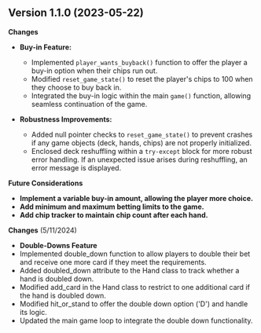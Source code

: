 ## Version 1.1.0  (2023-05-22)

**Changes**

* **Buy-in Feature:**
    *   Implemented `player_wants_buyback()` function to offer the player a buy-in option when their chips run out.
    *   Modified `reset_game_state()` to reset the player's chips to 100 when they choose to buy back in.
    *   Integrated the buy-in logic within the main `game()` function, allowing seamless continuation of the game.

* **Robustness Improvements:**
    *   Added null pointer checks to `reset_game_state()` to prevent crashes if any game objects (deck, hands, chips) are not properly initialized.
    *   Enclosed deck reshuffling within a `try-except` block for more robust error handling. If an unexpected issue arises during reshuffling, an error message is displayed.

**Future Considerations** 

* **Implement a variable buy-in amount, allowing the player more choice.**
* **Add minimum and maximum betting limits to the game.**
* **Add chip tracker to maintain chip count after each hand.**

**Changes** (5/11/2024)
* **Double-Downs Feature**
 *   Implemented double_down function to allow players to double their bet and receive one more card if they meet the requirements.
 *   Added doubled_down attribute to the Hand class to track whether a hand is doubled down.
 *   Modified add_card in the Hand class to restrict to one additional card if the hand is doubled down.
 *   Modified hit_or_stand to offer the double down option ('D') and handle its logic.
 *   Updated the main game loop to integrate the double down functionality.